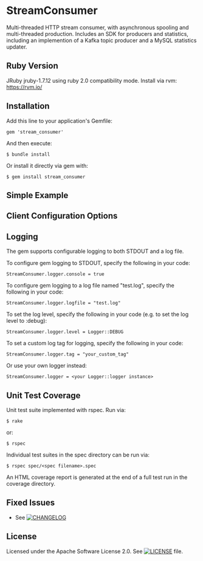 # StreamConsumer

Multi-threaded HTTP stream consumer, with asynchronous spooling and multi-threaded production. Includes an SDK for producers and statistics, including an implemention of a Kafka topic producer and a MySQL statistics updater.

## Ruby Version

JRuby jruby-1.7.12 using ruby 2.0 compatibility mode. Install via rvm: https://rvm.io/

## Installation

Add this line to your application's Gemfile:
```
gem 'stream_consumer'
```

And then execute:
```
$ bundle install
```

Or install it directly via gem with:
```
$ gem install stream_consumer
```

## Simple Example

## Client Configuration Options

## Logging

The gem supports configurable logging to both STDOUT and a log file.

To configure gem logging to STDOUT, specify the following in your code:
```
StreamConsumer.logger.console = true
```

To configure gem logging to a log file named "test.log", specify the following in your code:
```
StreamConsumer.logger.logfile = "test.log"
```

To set the log level, specify the following in your code (e.g. to set the log level to :debug):
```
StreamConsumer.logger.level = Logger::DEBUG
```

To set a custom log tag for logging, specify the following in your code:
```
StreamConsumer.logger.tag = "your_custom_tag"
```

Or use your own logger instead:
```
StreamConsumer.logger = <your Logger::logger instance>
```

## Unit Test Coverage

Unit test suite implemented with rspec. Run via:
```
$ rake
```
or:
```
$ rspec
```
Individual test suites in the spec directory can be run via:
```
$ rspec spec/<spec filename>.spec
```
An HTML coverage report is generated at the end of a full test run in the coverage directory.</spec>

## Fixed Issues

* See [![CHANGELOG](CHANGELOG)](CHANGELOG)

## License

  Licensed under the Apache Software License 2.0. See [![LICENSE](LICENSE)](LICENSE) file.
